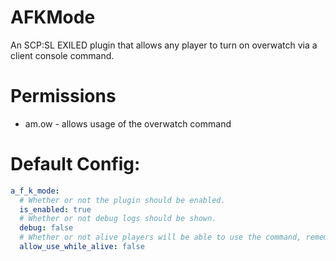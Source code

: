 # AFKMode
An SCP:SL EXILED plugin that allows any player to turn on overwatch via a client console command.
# Permissions
- am.ow - allows usage of the overwatch command
# Default Config:
```yaml
a_f_k_mode:
  # Whether or not the plugin should be enabled.
  is_enabled: true
  # Whether or not debug logs should be shown.
  debug: false
  # Whether or not alive players will be able to use the command, remember that if an scp uses this there will be no communicate about it's death. Default: false
  allow_use_while_alive: false
```
